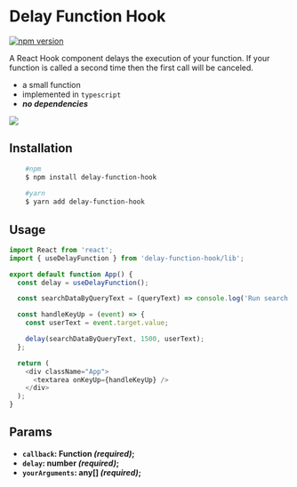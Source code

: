 # Delay Function Hook
[![npm version](https://badge.fury.io/js/delay-function-hook.svg)](https://www.npmjs.com/package/delay-function-hook)

A React Hook component delays the execution of your function. If your function is called a second time then the first call will be canceled.
  - a small function
  - implemented in `typescript`
  - ***no dependencies***

![](view.gif)


## Installation
```bash
    #npm
    $ npm install delay-function-hook
    
    #yarn
    $ yarn add delay-function-hook
```


## Usage

```js
import React from 'react';
import { useDelayFunction } from 'delay-function-hook/lib';

export default function App() {
  const delay = useDelayFunction();

  const searchDataByQueryText = (queryText) => console.log('Run search data by: ' + queryText);

  const handleKeyUp = (event) => {
    const userText = event.target.value;

    delay(searchDataByQueryText, 1500, userText);
  };

  return (
    <div className="App">
      <textarea onKeyUp={handleKeyUp} />
    </div>
  );
}


```


## Params
  * **`callback`: Function *(required)*;**
  * **`delay`: number *(required)*;**
  * **`yourArguments`: any[] *(required)*;**
